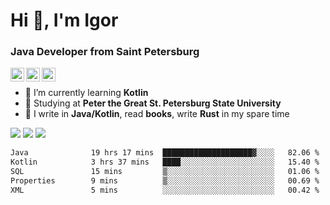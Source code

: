 <h1>Hi 👋, I'm Igor</h1>
<h3>Java Developer from Saint Petersburg</h3>

[<img align="left" alt="yegor256 | Gmail" width="22px" src="https://cdn.simpleicons.org/gmail/black/white" />](mailto:iv05012003@gmail.com)
[<img align="left" alt="yegor256 | LinkedIn" width="22px" src="https://cdn.simpleicons.org/linkedin/black/white" />](https://www.linkedin.com/in/igor-varnavskii-9a380432a/)
[<img align="left" alt="yegor256 | Telegram" width="22px" src="https://cdn.simpleicons.org/telegram/black/white" />](https://t.me/Igr1x)
<br/>

- 🌱 I’m currently learning **Kotlin**
- 📒 Studying at **Peter the Great St. Petersburg State University**
- 👾 I write in **Java/Kotlin**, read **books**, write **Rust** in my spare time

![](http://github-profile-summary-cards.vercel.app/api/cards/most-commit-language?username=Igr1x&theme=github) ![](http://github-profile-summary-cards.vercel.app/api/cards/stats?username=Igr1x&theme=github)
![](http://github-profile-summary-cards.vercel.app/api/cards/profile-details?username=Igr1x&theme=github)

 <!--START_SECTION:waka-->

```txt
Java              19 hrs 17 mins  ████████████████████▓░░░░   82.06 %
Kotlin            3 hrs 37 mins   ████░░░░░░░░░░░░░░░░░░░░░   15.40 %
SQL               15 mins         ▒░░░░░░░░░░░░░░░░░░░░░░░░   01.06 %
Properties        9 mins          ▒░░░░░░░░░░░░░░░░░░░░░░░░   00.69 %
XML               5 mins          ░░░░░░░░░░░░░░░░░░░░░░░░░   00.42 %
```

<!--END_SECTION:waka-->

